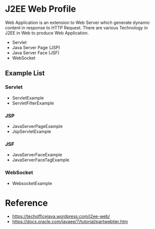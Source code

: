 # J2EE Web Profile

Web Application is an extension to Web Server which generate dynamic content in response to HTTP Request. There are various Technology in J2EE in Web to produce Web Application.

* Servlet
* Java Server Page (JSP)
* Java Server Face (JSF)
* WebSocket

## Example List

### Servlet
* ServletExample
* ServletFilterExample

### JSP
* JavaServerPageExample
* JspServletExample

### JSF
* JavaServerFaceExample
* JavaServerFaceTagExample

### WebSocket
* WebsocketExample

# Reference
* https://techofficejava.wordpress.com/j2ee-web/
* https://docs.oracle.com/javaee/7/tutorial/partwebtier.htm

